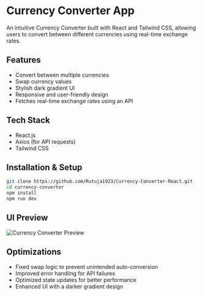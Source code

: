 # Currency Converter App

An intuitive Currency Converter built with React and Tailwind CSS, allowing users to convert between different currencies using real-time exchange rates.

## Features

- Convert between multiple currencies
- Swap currency values
- Stylish dark gradient UI
- Responsive and user-friendly design
- Fetches real-time exchange rates using an API

## Tech Stack

- React.js
- Axios (for API requests)
- Tailwind CSS

## Installation & Setup

```sh
git clone https://github.com/Rutuja1923/Currency-Converter-React.git
cd currency-converter
npm install
npm run dev
```

## UI Preview

![Currency Converter Preview](https://raw.githubusercontent.com/Rutuja1923/Currency-Converter-React/main/screenshot1.png)

## Optimizations

- Fixed swap logic to prevent unintended auto-conversion
- Improved error handling for API failures
- Optimized state updates for better performance
- Enhanced UI with a darker gradient design
